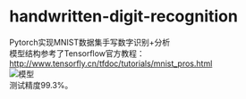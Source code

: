 # handwritten-digit-recognition
Pytorch实现MNIST数据集手写数字识别+分析  
模型结构参考了Tensorflow官方教程：http://www.tensorfly.cn/tfdoc/tutorials/mnist_pros.html  
![模型](https://pic.downk.cc/item/5e786ba95c560911299239db.png)  
测试精度99.3%。
